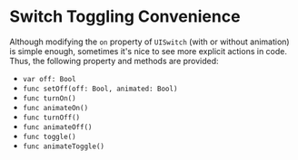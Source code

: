 Switch Toggling Convenience
===========================

Although modifying the `on` property of `UISwitch` (with or without animation) is simple enough, sometimes it's nice to see more explicit actions in code.  Thus, the following property and methods are provided:

 - `var off: Bool`
 - `func setOff(off: Bool, animated: Bool)`
 - `func turnOn()`
 - `func animateOn()`
 - `func turnOff()`
 - `func animateOff()`
 - `func toggle()`
 - `func animateToggle()`
